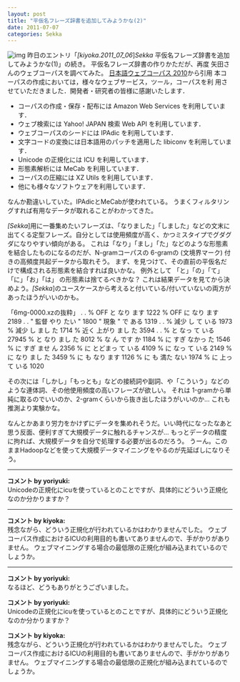 ```yaml
---
layout: post
title: "平仮名フレーズ辞書を追加してみようかな(2)"
date: 2011-07-07
categories: Sekka
---
```

 ![img](http://mrg.bz/NbpKsE)
昨日のエントリ「*[kiyoka.2011_07_06*]*Sekka* 平仮名フレーズ辞書を追加してみようかな(1)」の続き。
平仮名フレーズ辞書の作りかただが、再度 矢田さんのウェブコーパスを調べてみた。
 [日本語ウェブコーパス 2010](http://s-yata.jp/corpus/nwc2010/)から引用
 本コーパスの作成においては，様々なウェブサービス，ツール，コーパスを利
 用させていただきました．開発者・研究者の皆様に感謝いたします．
 
   * コーパスの作成・保存・配布には Amazon Web Services を利用しています．
   * ウェブ検索には Yahoo! JAPAN 検索 Web API を利用しています．
   * ウェブコーパスのシードには IPAdic を利用しています．
   * 文字コードの変換には日本語用のパッチを適用した libiconv を利用しています．
   * Unicode の正規化には ICU を利用しています．
   * 形態素解析には MeCab を利用しています．
   * コーパスの圧縮には XZ Utils を利用しています．
   * 他にも様々なソフトウェアを利用しています．

なんか勘違いしていた。IPAdicとMeCabが使われている。
うまくフィルタリングすれば有用なデータが取れることがわかってきた。

*[Sekka*]用に一番集めたいフレーズは、「なりました」「しました」などの文末に出てくる定型フレーズ。自分としては使用頻度が高く、かつミスタイプでグダグダになりやすい傾向がある。
これは「なり」「まし」「た」などのような形態素を結合したものになるのだが、N-gramコーパスの 6-gramの </S> (文境界マーク) 付きの高頻度共起データから取れそう。
まず、</S>を見つけて、その直前の平仮名だけで構成される形態素を結合すれば良いかな。
例外として 「と」「の」「て」「に」「お」「は」 の形態素は捨てるべきかな？ これは結果データを見てから決めよう。*[Sekka*]のユースケースから考えると付いている/付いていないの両方があったほうがいいのかも。

「6mg-0000.xzの抜粋」
    .
    .
 % OFF と なり ます </S>	1222
 % OFF に なり ます </S>	2189
    .
    .
 " 監督 やり たい " </S>	1800
 " 現象 " で ある </S>	1319
    .
    .
 % 減少 し て いる </S>	1973
 % 減少 し まし た </S>	1714
 % 近く 上がり まし た </S>	3594
    .
    .
 % と なっ て いる </S>	27945
 % と なり まし た </S>	8012
 % な ん です か </S>	1184
 % に すぎ なかっ た </S>	1546
 % に すぎ ませ ん </S>	2356
 % に とどまっ て いる </S>	4109
 % に なっ て いる </S>	2149
 % に なり まし た </S>	3459
 % に も なり ます </S>	1126
 % に も 満た ない </S>	1974
 % に 上っ て いる </S>	1020

その次には「しかし」「もっとも」などの接続詞や副詞、や「こういう」などのような連体詞、その他使用頻度の高いフレーズが欲しい。
それは 1-gramから単純に取るのでいいのか、2-gramくらいから抜き出したほうがいいのか… これも推測より実験かな。

なんとかあまり労力をかけずにデータを集めれそうだ。いい時代になったなあと思う反面、便利すぎて大規模データに触れるチャンスが…
もっとデータの精度に拘れば、大規模データを自分で処理する必要が出るのだろう。
うーん。このままHadoopなどを使って大規模データマイニングをやるのが先延ばしになりそう。



---

**コメント by yoriyuki:**  
Unicodeの正規化にicuを使っているとのことですが、具体的にどういう正規化なのか分かりますか？


---

**コメント by kiyoka:**  
残念ながら、どういう正規化が行われているかはわかりませんでした。
ウェブコーパス作成におけるICUの利用目的も書いてありませんので、手がかりがありません。
ウェブマイニングする場合の最低限の正規化が組み込まれているのでしょうか。



---

**コメント by yoriyuki:**  
なるほど、どうもありがとうございました。

**コメント by yoriyuki:**  
Unicodeの正規化にicuを使っているとのことですが、具体的にどういう正規化なのか分かりますか？

**コメント by kiyoka:**  
残念ながら、どういう正規化が行われているかはわかりませんでした。
ウェブコーパス作成におけるICUの利用目的も書いてありませんので、手がかりがありません。
ウェブマイニングする場合の最低限の正規化が組み込まれているのでしょうか。

